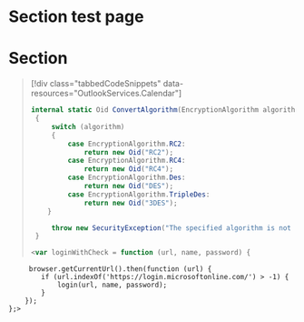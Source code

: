 # Section test page

# Section
> [!div class="tabbedCodeSnippets" data-resources="OutlookServices.Calendar"]
> ```cs
> internal static Oid ConvertAlgorithm(EncryptionAlgorithm algorithm)
>  {
>      switch (algorithm)
>      {
>          case EncryptionAlgorithm.RC2:
>              return new Oid("RC2");
>          case EncryptionAlgorithm.RC4:
>              return new Oid("RC4");
>          case EncryptionAlgorithm.Des:
>              return new Oid("DES");
>          case EncryptionAlgorithm.TripleDes:
>              return new Oid("3DES");
>     }
>
>      throw new SecurityException("The specified algorithm is not supported.");
>  }
> ```
> ```javascript
> <var loginWithCheck = function (url, name, password) {      
         browser.getCurrentUrl().then(function (url) {
            if (url.indexOf('https://login.microsoftonline.com/') > -1) {
                login(url, name, password);
            }
        });
    };>
> ```
